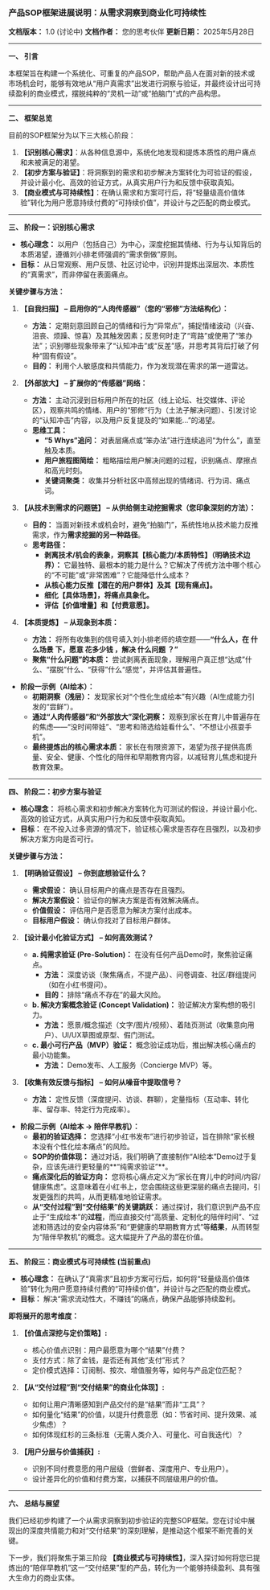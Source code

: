 ### **产品SOP框架进展说明：从需求洞察到商业化可持续性**

**文档版本：** 1.0 (讨论中)
**文档作者：** 您的思考伙伴
**更新日期：** 2025年5月28日

---

**一、 引言**

本框架旨在构建一个系统化、可重复的产品SOP，帮助产品人在面对新的技术或市场机会时，能够有效地从“用户真需求”出发进行洞察与验证，并最终设计出可持续盈利的商业模式，摆脱纯粹的“灵机一动”或“拍脑门”式的产品构思。

---

**二、 框架总览**

目前的SOP框架分为以下三大核心阶段：

1.  **【识别核心需求】**：从各种信息源中，系统化地发现和提炼本质性的用户痛点和未被满足的渴望。
2.  **【初步方案与验证】**：将洞察到的需求和初步解决方案转化为可验证的假设，并设计最小化、高效的验证方式，从真实用户行为和反馈中获取真知。
3.  **【商业模式与可持续性】**：在确认需求和方案可行后，将“轻量级高价值体验”转化为用户愿意持续付费的“可持续价值”，并设计与之匹配的商业模式。

---

**三、 阶段一：识别核心需求**

*   **核心理念：** 以用户（包括自己）为中心，深度挖掘其情绪、行为与认知背后的本质渴望，遵循刘小排老师强调的“需求倒做”原则。
*   **目标：** 从日常观察、用户反馈、社区讨论中，识别并提炼出深层次、本质性的“真需求”，而非停留在表面痛点。

**关键步骤与方法：**

1.  **【自我扫描】 – 启用你的“人肉传感器”（您的“邪修”方法结构化）：**
    *   **方法：** 定期刻意回顾自己的情绪和行为“异常点”，捕捉情绪波动（兴奋、沮丧、烦躁、惊喜）及其触发因素；反思何时走了“弯路”或使用了“笨办法”；识别哪些现象带来了“认知冲击”或“反差”感，并思考其背后打破了何种“固有假设”。
    *   **目的：** 利用个人敏感度和共情能力，作为发现潜在需求的第一道雷达。

2.  **【外部放大】 – 扩展你的“传感器”网络：**
    *   **方法：** 主动沉浸到目标用户所在的社区（线上论坛、社交媒体、评论区），观察共鸣的情绪、用户的“邪修”行为（土法子解决问题）、引发讨论的“认知冲击”内容，以及用户反复提及的“如果能…”的渴望。
    *   **思维工具：**
        *   **“5 Whys”追问：** 对表层痛点或“笨办法”进行连续追问“为什么”，直至触及本质。
        *   **用户旅程图简绘：** 粗略描绘用户解决问题的过程，识别痛点、摩擦点和高光时刻。
        *   **关键词聚类：** 收集并分析社区中高频出现的情绪词、行为词、痛点词。

3.  **【从技术到需求的问题链】 – 从供给侧主动挖掘需求（您印象深刻的方法）：**
    *   **目的：** 当面对新技术或机会时，避免“拍脑门”，系统性地从技术能力反推需求，作为**需求挖掘的另一种路径**。
    *   **思考路径：**
        *   **剥离技术/机会的表象，洞察其【核心能力/本质特性】（明确技术边界）：** 它最独特、最根本的能力是什么？它解决了传统方法中哪个核心的“不可能”或“非常困难”？它能降低什么成本？
        *   **从核心能力反推【潜在的用户群体】及其【现有痛点】。**
        *   **细化【具体场景】，将痛点具象化。**
        *   **评估【价值增量】和【付费意愿】。**

4.  **【本质提炼】 – 从现象到本质：**
    *   **方法：** 将所有收集到的信号填入刘小排老师的填空题——**“什么人，在 什么场景 下，愿意 花多少钱 ，解决 什么问题 ？”**
    *   **聚焦“什么问题”的本质：** 尝试剥离表面现象，理解用户真正想“达成”什么、“摆脱”什么、“获得”什么“感觉”，并评估其普遍性。

*   **阶段一示例（AI绘本）：**
    *   **初期洞察（浅层）：** 发现家长对“个性化生成绘本”有兴趣（AI生成能力引发的“尝鲜”）。
    *   **通过“人肉传感器”和“外部放大”深化洞察：** 观察到家长在育儿中普遍存在的焦虑——“没时间带娃”、“思考和筛选给娃看什么”、“不想让小孩耍手机”。
    *   **最终提炼出的核心需求本质：** 家长在有限资源下，渴望为孩子提供高质量、安全、健康、个性化的陪伴和早期教育内容，以减轻育儿焦虑和提升教育效果。

---

**四、 阶段二：初步方案与验证**

*   **核心理念：** 将核心需求和初步解决方案转化为可测试的假设，并设计最小化、高效的验证方式，从真实用户行为和反馈中获取真知。
*   **目标：** 在不投入过多资源的情况下，验证核心需求是否存在且强烈，以及初步解决方案方向是否可行。

**关键步骤与方法：**

1.  **【明确验证假设】 – 你到底想验证什么？**
    *   **需求假设：** 确认目标用户的痛点是否存在且强烈。
    *   **解决方案假设：** 验证你的解决方案是否有效解决痛点。
    *   **价值假设：** 评估用户是否愿意为解决方案付出成本。
    *   **目标用户假设：** 确认你找对了目标用户群体。

2.  **【设计最小化验证方式】 – 如何高效测试？**
    *   **a. 纯需求验证 (Pre-Solution)：** 在没有任何产品Demo时，聚焦验证痛点。
        *   **方法：** 深度访谈（聚焦痛点，不提产品）、问卷调查、社区/群组提问（如在小红书提问）。
        *   **目的：** 排除“痛点不存在”的最大风险。
    *   **b. 解决方案概念验证 (Concept Validation)：** 验证解决方案构想的吸引力。
        *   **方法：** 愿景/概念描述（文字/图片/视频）、着陆页测试（收集意向用户）、UI/UX草图或原型、假门测试。
    *   **c. 最小可行产品（MVP）验证：** 概念验证成功后，推出解决核心痛点的最小功能集。
        *   **方法：** Demo发布、人工服务（Concierge MVP）等。

3.  **【收集有效反馈与指标】 – 如何从噪音中提取信号？**
    *   **方法：** 定性反馈（深度提问、访谈、群聊），定量指标（互动率、转化率、留存率、特定行为完成率）。

*   **阶段二示例（AI绘本 -> 陪伴早教机）：**
    *   **最初的验证选择：** 您选择“小红书发布”进行初步验证，旨在排除“家长根本没有个性化绘本痛点”的风险。
    *   **SOP的价值体现：** 通过对话，我们明确了直接制作“AI绘本”Demo过于复杂，应该先进行更轻量的**“纯需求验证”**。
    *   **痛点深化后的验证方向：** 您将核心痛点定义为“家长在育儿中的时间/内容/健康焦虑”。这意味着在小红书上，您会围绕这些更深层的痛点去提问，引发更强烈的共鸣，从而更精准地验证需求。
    *   **从“交付过程”到“交付结果”的关键跳跃：** 通过探讨，我们意识到产品不应止于“生成绘本”的**过程**，而应直接交付“高质量、定制化的陪伴时间”、“过滤和筛选过的安全内容体系”和“更健康的早期教育方式”等**结果**，从而转型为“陪伴早教机”的概念。这大幅提升了产品的潜在价值。

---

**五、 阶段三：商业模式与可持续性 (当前重点)**

*   **核心理念：** 在确认了“真需求”且初步方案可行后，如何将“轻量级高价值体验”转化为用户愿意持续付费的“可持续价值”，并设计与之匹配的商业模式。
*   **目标：** 解决“需求流动性大，不赚钱”的痛点，确保产品能够持续盈利。

**即将展开的思考维度：**

1.  **【价值点深挖与定价策略】:**
    *   核心价值点识别：用户最愿意为哪个“结果”付费？
    *   支付方式：除了金钱，是否还有其他“支付”形式？
    *   定价模式选择：订阅制、按次、增值服务等，如何与产品定位匹配？

2.  **【从“交付过程”到“交付结果”的商业化体现】:**
    *   如何让用户清晰感知到产品交付的是“结果”而非“工具”？
    *   如何量化“结果”的价值，以提升付费意愿（如：节省时间、提升效果、减少焦虑）？
    *   如何体现红杉的三条标准（无需人类介入、可量化、可自我迭代）？

3.  **【用户分层与价值捕获】:**
    *   识别不同付费意愿的用户层级（尝鲜者、深度用户、专业用户）。
    *   设计差异化的价值和付费方案，以捕获不同层级用户的价值。

---

**六、 总结与展望**

我们已经初步构建了一个从需求洞察到初步验证的完整SOP框架。您在讨论中展现出的深度共情能力和对“交付结果”的深刻理解，是推动这个框架不断完善的关键。

下一步，我们将聚焦于第三阶段 **【商业模式与可持续性】**，深入探讨如何将您已提炼出的“陪伴早教机”这一“交付结果”型的产品，转化为一个能够持续盈利、具有强大生命力的商业实体。